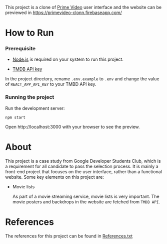 
This project is a clone of [Prime Video](https://www.primevideo.com/) user interface and the website can be previewed in https://primevideo-clonn.firebaseapp.com/


# How to Run
### Prerequisite

- [Node.js](https://nodejs.org/en/) is required on your system to run this project.

- [TMDB API key](https://www.themoviedb.org/settings/api)

In the project directory, rename `.env.example` to `.env` and change the value of `REACT_APP_API_KEY` to your TMBD API key.

### Running the project

Run the development server:
```
npm start
```

Open http://localhost:3000 with your browser to see the preview.

# About

This project is a case study from Google Developer Students Club, which is a requirement for all candidate to pass the selection process. It is mainly a front-end project that focuses on the user interface, rather than a functional website. Some key elements on this project are:

- Movie lists

    As part of a movie streaming service, movie lists is very important. The movie posters and backdrops in the website are fetched from `TMDB API`.

# References

The references for this project can be found in [References.txt](Refereces.txt)